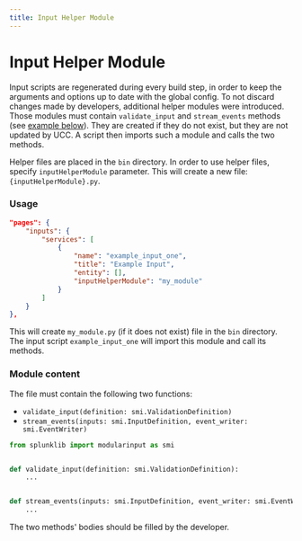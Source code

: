 ```yaml
---
title: Input Helper Module
---
```


# Input Helper Module

Input scripts are regenerated during every build step, in order to keep the arguments
and options up to date with the global config. To not discard changes made by developers,
additional helper modules were introduced. Those modules must contain
`validate_input` and `stream_events` methods (see [example below](#module-content)).
They are created if they do not exist, but they are not updated by UCC.
A script then imports such a module and calls the two methods.

Helper files are placed in the `bin` directory. In order to use helper files, specify
`inputHelperModule` parameter. This will create a new file: `{inputHelperModule}.py`.

### Usage

```json
"pages": {
    "inputs": {
        "services": [
            {
                "name": "example_input_one",
                "title": "Example Input",
                "entity": [],
                "inputHelperModule": "my_module"
            }
        ]
    }
},
```

This will create `my_module.py` (if it does not exist) file in the `bin` directory.
The input script `example_input_one` will import this module and call its methods.

### Module content

The file must contain the following two functions:

- `validate_input(definition: smi.ValidationDefinition)`
- `stream_events(inputs: smi.InputDefinition, event_writer: smi.EventWriter)`

```python
from splunklib import modularinput as smi


def validate_input(definition: smi.ValidationDefinition):
    ...


def stream_events(inputs: smi.InputDefinition, event_writer: smi.EventWriter):
    ...
```

The two methods' bodies should be filled by the developer.
